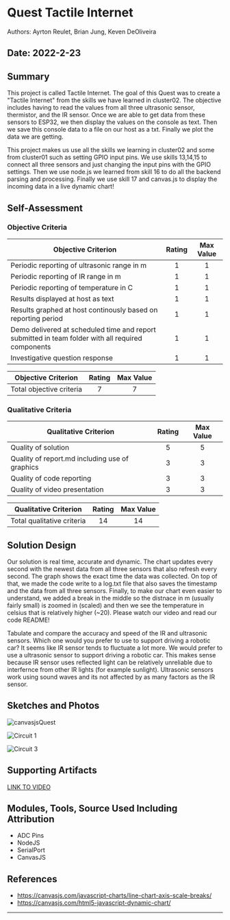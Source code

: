 # Quest Tactile Internet
Authors: Ayrton Reulet, Brian Jung, Keven DeOliveira

Date: 2022-2-23
-----

## Summary
This project is called Tactile Internet. 
The goal of this Quest was to create a "Tactile Internet" from the skills we have learned in cluster02. The objective includes having to read the values from all three ultrasonic sensor, thermistor, and the IR sensor. Once we are able to get data from these sensors to ESP32, we then display the values on the console as text. Then we save this console data to a file on our host as a txt. Finally we plot the data we are getting.

This project makes us use all the skills we learning in cluster02 and some from cluster01 such as setting GPIO input pins. We use skills 13,14,15 to connect all three sensors and just changing the input pins with the GPIO settings. Then we use node.js we learned from skill 16 to do all the backend parsing and processing. Finally we use skill 17 and canvas.js to display the incoming data in a live dynamic chart!

## Self-Assessment


### Objective Criteria

| Objective Criterion | Rating | Max Value  | 
|---------------------------------------------|:-----------:|:---------:|
| Periodic reporting of ultrasonic range in m | 1 |  1     | 
| Periodic reporting of IR range in m |  1  |  1     | 
| Periodic reporting of temperature in C | 1 |  1     | 
| Results displayed at host as text |  1  |  1     | 
| Results graphed at host continously based on reporting period |  1  |  1     | 
| Demo delivered at scheduled time and report submitted in team folder with all required components | 1  |  1     | 
| Investigative question response | 1 |  1     | 

| Objective Criterion | Rating | Max Value  | 
|---------------------------------------------|:-----------:|:---------:|
| Total objective criteria | 7 |  7     | 


### Qualitative Criteria

| Qualitative Criterion | Rating | Max Value  | 
|---------------------------------------------|:-----------:|:---------:|
| Quality of solution | 5 |  5     | 
| Quality of report.md including use of graphics | 3 |  3     | 
| Quality of code reporting | 3 |  3     | 
| Quality of video presentation | 3 |  3     | 

| Qualitative Criterion | Rating | Max Value  | 
|---------------------------------------------|:-----------:|:---------:|
| Total qualitative criteria | 14 |  14    | 

## Solution Design

Our solution is real time, accurate and dynamic. The chart updates every second with the newest data from all three sensors that also refresh every second. The graph shows the exact time the data was collected. On top of that, we made the code write to a log.txt file that also saves the timestamp and the data from all three sensors. Finally, to make our chart even easier to understand, we added a break in the middle so the distnace in m (usually fairly small) is zoomed in (scaled) and then we see the temperature in celsius that is relatively higher (~20). Please watch our video and read our code README!

Tabulate and compare the accuracy and speed of the IR and ultrasonic sensors. Which one would you prefer to use to support driving a robotic car?
It seems like IR sensor tends to fluctuate a lot more. We would prefer to use a ultrasonic sensor to support driving a robotic car. This makes sense because IR sensor uses reflected light can be relatively unreliable due to interfernce from other IR lights (for example sunlight). Ultrasonic sensors work using sound waves and its not affected by as many factors as the IR sensor.


## Sketches and Photos
![canvasjsQuest](https://user-images.githubusercontent.com/65934595/155830100-2183ba7a-5308-4093-adf1-b544c0c099b8.png)

![Circuit 1](https://github.com/BU-EC444/Team13-DeOliveira-Jung-Reulet/blob/master/quest-2/images/quest2%20pic1.jpg)

![Circuit 3](https://github.com/BU-EC444/Team13-DeOliveira-Jung-Reulet/blob/master/quest-2/images/quest2%20pic3.jpg)

## Supporting Artifacts

[LINK TO VIDEO](https://drive.google.com/file/d/1hqpNLqbCA_BrbYPr6pWUm23zb65npKQJ/view?usp=sharing)

## Modules, Tools, Source Used Including Attribution

- ADC Pins
- NodeJS
- SerialPort
- CanvasJS

## References

- https://canvasjs.com/javascript-charts/line-chart-axis-scale-breaks/
- https://canvasjs.com/html5-javascript-dynamic-chart/

-----

